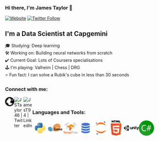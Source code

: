### Hi there, I'm James Taylor 👋  

[![Website](https://img.shields.io/website?label=JamesTaylor.dev&style=for-the-badge&url=https%3A%2F%2Fjamestaylor.dev)](https://jamestaylor.dev)
[![Twitter Follow](https://img.shields.io/twitter/follow/JSTaylor46?color=1DA1F2&logo=twitter&style=for-the-badge)](https://twitter.com/intent/follow?original_referer=https%3A%2F%2Fgithub.com%2FJamesT94&screen_name=JSTaylor46)

## I'm a Data Scientist at Capgemini

🎓 Studying: Deep learning  
🛠️ Working on: Building neural networks from scratch  
✔️ Current Goal: Lots of Coursera specialisations  
🕹️ I'm playing: Valheim | Chess | DRG  
⭐ Fun fact: I can solve a Rubik's cube in less than 30 seconds  

### Connect with me:

[<img align="left" alt="jamestaylor.dev" width="30px" src="https://raw.githubusercontent.com/iconic/open-iconic/master/svg/globe.svg" />][website]
[<img align="left" alt="JSTaylor46 | Twitter" width="30px" src="https://cdn.jsdelivr.net/npm/simple-icons@v3/icons/twitter.svg" />][twitter]
[<img align="left" alt="JamesT94 | LinkedIn" width="30px" src="https://cdn.jsdelivr.net/npm/simple-icons@v3/icons/linkedin.svg" />][linkedin]

<br />

### Languages and Tools:

<img align="left" alt="Python" width="50px" src="https://raw.githubusercontent.com/github/explore/80688e429a7d4ef2fca1e82350fe8e3517d3494d/topics/python/python.png" />

<img align="left" alt="scikit-learn" width="50px" src="https://raw.githubusercontent.com/github/explore/80688e429a7d4ef2fca1e82350fe8e3517d3494d/topics/scikit-learn/scikit-learn.png" />

<img align="left" alt="TensorFlow" width="50px" src="https://raw.githubusercontent.com/github/explore/80688e429a7d4ef2fca1e82350fe8e3517d3494d/topics/tensorflow/tensorflow.png" />

<img align="left" alt="SQL" width="50px" src="https://raw.githubusercontent.com/github/explore/80688e429a7d4ef2fca1e82350fe8e3517d3494d/topics/sql/sql.png" />

<img align="left" alt="Jupyter Notebook" width="50px" src="https://raw.githubusercontent.com/github/explore/80688e429a7d4ef2fca1e82350fe8e3517d3494d/topics/jupyter-notebook/jupyter-notebook.png" />

<img align="left" alt="HTML" width="50px" src="https://raw.githubusercontent.com/github/explore/80688e429a7d4ef2fca1e82350fe8e3517d3494d/topics/html/html.png" />

<img align="left" alt="Unity" width="50px" src="https://raw.githubusercontent.com/github/explore/80688e429a7d4ef2fca1e82350fe8e3517d3494d/topics/unity/unity.png" />

<img align="left" alt="C#" width="50px" src="https://raw.githubusercontent.com/github/explore/80688e429a7d4ef2fca1e82350fe8e3517d3494d/topics/csharp/csharp.png" />


<br />
<br />

[website]: https://jamestaylor.dev
[twitter]: https://twitter.com/JSTaylor46
[linkedin]: https://linkedin.com/in/jamesscotttaylor94/  

